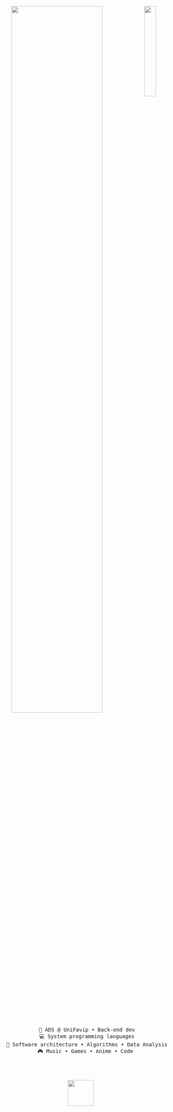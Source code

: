<div align="center">
<img src="https://i.pinimg.com/564x/cc/67/b5/cc67b5ac36c62109c7785c66c39b40fd.jpg" width="25%" align="right" />
<img src="https://readme-typing-svg.demolab.com?font=Inconsolata&weight=500&size=50&duration=4000&pause=300&color=50C878&center=true&vCenter=true&multiline=true&repeat=false&random=false&width=1300&height=140&lines=Hello,+friend;I'm+Cesar%2C+a+tech+rat+and+Evangelion+fan+水" width="70%" />
<br><br>
<pre>
    💼 ADS @ UniFavip • Back-end dev
    💻 System programming languages
    📖 Software architecture • Algorithms • Data Analysis
    🎮 Music • Games • Anime • Code 
    
</pre>
<br><br>
<img src="https://media.tenor.com/hVJHDYsJ-_sAAAAi/twelve-personagem.gif" height="70" />
<br><br><br>
</div>
